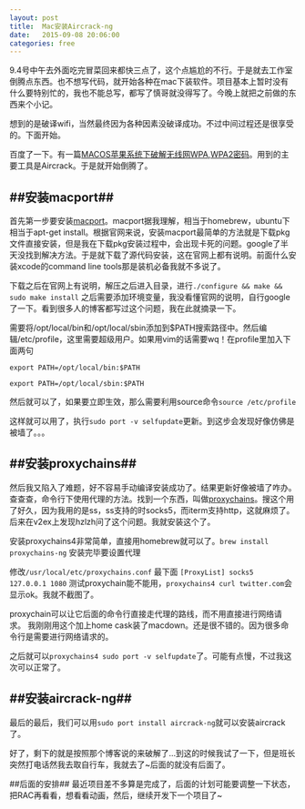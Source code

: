 ```yaml
---
layout: post
title:  Mac安装Aircrack-ng
date:   2015-09-08 20:06:00
categories: free
---
```


9.4号中午去外面吃完冒菜回来都快三点了，这个点尴尬的不行。于是就去工作室倒腾点东西。也不想写代码，就开始各种在mac下装软件。项目基本上暂时没有什么要特别忙的，我也不能总写，都写了慎哥就没得写了。今晚上就把之前做的东西来个小记。

想到的是破译wifi，当然最终因为各种因素没破译成功。不过中间过程还是很享受的。下面开始。

百度了一下。有一篇[MACOS苹果系统下破解无线网WPA,WPA2密码](http://www.yyker.com/20131109457.html])。用到的主要工具是Aircrack。于是就开始倒腾了。

##安装macport##
---

首先第一步要安装[macport](https://www.macports.org/)。macport据我理解，相当于homebrew，ubuntu下相当于apt-get install。根据官网来说，安装macport最简单的方法就是下载pkg文件直接安装，但是我在下载pkg安装过程中，会出现卡死的问题。google了半天没找到解决方法。于是就下载了源代码安装，这在官网上都有说明。前面什么安装xcode的command line tools那是装机必备我就不多说了。

下载之后在官网上有说明，解压之后进入目录，进行`./configure && make && sudo make install`
之后需要添加环境变量，我没看懂官网的说明，自行google了一下。看到很多人的博客都写过这个问题，我在此就摘录一下。

需要将/opt/local/bin和/opt/local/sbin添加到$PATH搜索路径中。然后编辑/etc/profile，这里需要超级用户。如果用vim的话需要wq！在profile里加入下面两句

`export PATH=/opt/local/bin:$PATH`

`export PATH=/opt/local/sbin:$PATH`

然后就可以了，如果要立即生效，那么需要利用source命令`source /etc/profile`

这样就可以用了，执行`sudo port -v selfupdate`更新。到这步会发现好像仿佛是被墙了。。。

##安装proxychains##
---

然后我又陷入了难题，好不容易手动编译安装成功了。结果更新好像被墙了咋办。查查查，命令行下使用代理的方法。找到一个东西，叫做[proxychains](https://github.com/rofl0r/proxychains-ng)。搜这个用了好久，因为我用的是ss，ss支持的时socks5，而iterm支持http，这就麻烦了。后来在v2ex上发现hzlzh问了这个问题。我就安装这个了。

安装proxychains4非常简单，直接用homebrew就可以了。`brew install proxychains-ng`
安装完毕要设置代理

修改`/usr/local/etc/proxychains.conf` 最下面 
`[ProxyList]
socks5  127.0.0.1 1080`
测试proxychain能不能用，`proxychains4 curl twitter.com`会显示ok。我就不截图了。

proxychain可以让它后面的命令行直接走代理的路线，而不用直接进行网络请求。
我刚刚用这个加上home cask装了macdown。还是很不错的。因为很多命令行是需要进行网络请求的。

之后就可以`proxychains4 sudo port -v selfupdate`了。可能有点慢，不过我这次可以正常了。

##安装aircrack-ng##
---
最后的最后，我们可以用`sudo port install aircrack-ng`就可以安装aircrack了。

好了，剩下的就是按照那个博客说的来破解了...到这的时候我试了一下，但是班长突然打电话然我去取自行车，我就去了~后面的就没有后面了。

##后面的安排##
最近项目差不多算是完成了，后面的计划可能要调整一下状态，把RAC再看看，想看看动画，然后，继续开发下一个项目了~